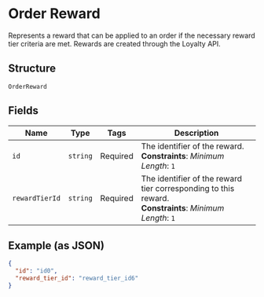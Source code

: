 
# Order Reward

Represents a reward that can be applied to an order if the necessary
reward tier criteria are met. Rewards are created through the Loyalty API.

## Structure

`OrderReward`

## Fields

| Name | Type | Tags | Description |
|  --- | --- | --- | --- |
| `id` | `string` | Required | The identifier of the reward.<br>**Constraints**: *Minimum Length*: `1` |
| `rewardTierId` | `string` | Required | The identifier of the reward tier corresponding to this reward.<br>**Constraints**: *Minimum Length*: `1` |

## Example (as JSON)

```json
{
  "id": "id0",
  "reward_tier_id": "reward_tier_id6"
}
```

